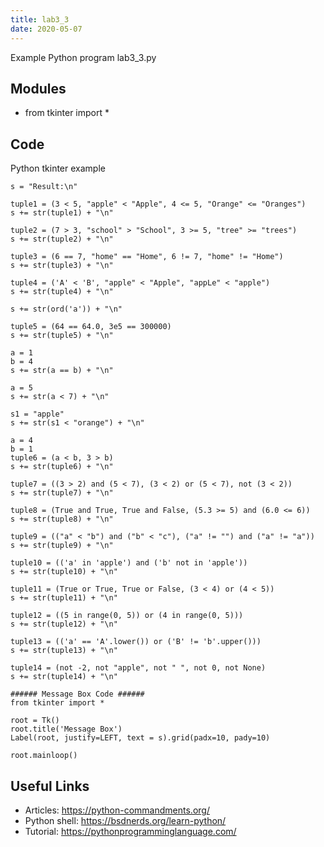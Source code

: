 ```yaml
---
title: lab3_3
date: 2020-05-07
---
```

Example Python program lab3_3.py

## Modules

* from tkinter import *

## Code

Python tkinter example

    s = "Result:\n"
    
    tuple1 = (3 < 5, "apple" < "Apple", 4 <= 5, "Orange" <= "Oranges")
    s += str(tuple1) + "\n"
    
    tuple2 = (7 > 3, "school" > "School", 3 >= 5, "tree" >= "trees")
    s += str(tuple2) + "\n"
    
    tuple3 = (6 == 7, "home" == "Home", 6 != 7, "home" != "Home")
    s += str(tuple3) + "\n"
    
    tuple4 = ('A' < 'B', "apple" < "Apple", "appLe" < "apple")
    s += str(tuple4) + "\n"
    
    s += str(ord('a')) + "\n"
    
    tuple5 = (64 == 64.0, 3e5 == 300000)
    s += str(tuple5) + "\n"
    
    a = 1
    b = 4
    s += str(a == b) + "\n"
    
    a = 5
    s += str(a < 7) + "\n"
    
    s1 = "apple"
    s += str(s1 < "orange") + "\n"
    
    a = 4
    b = 1
    tuple6 = (a < b, 3 > b)
    s += str(tuple6) + "\n"
    
    tuple7 = ((3 > 2) and (5 < 7), (3 < 2) or (5 < 7), not (3 < 2))
    s += str(tuple7) + "\n"
    
    tuple8 = (True and True, True and False, (5.3 >= 5) and (6.0 <= 6))
    s += str(tuple8) + "\n"
    
    tuple9 = (("a" < "b") and ("b" < "c"), ("a" != "") and ("a" != "a"))
    s += str(tuple9) + "\n"
    
    tuple10 = (('a' in 'apple') and ('b' not in 'apple'))
    s += str(tuple10) + "\n"
    
    tuple11 = (True or True, True or False, (3 < 4) or (4 < 5))
    s += str(tuple11) + "\n"
    
    tuple12 = ((5 in range(0, 5)) or (4 in range(0, 5)))
    s += str(tuple12) + "\n"
    
    tuple13 = (('a' == 'A'.lower()) or ('B' != 'b'.upper()))
    s += str(tuple13) + "\n"
    
    tuple14 = (not -2, not "apple", not " ", not 0, not None)
    s += str(tuple14) + "\n"
    
    ###### Message Box Code ######
    from tkinter import *
    
    root = Tk()
    root.title('Message Box')
    Label(root, justify=LEFT, text = s).grid(padx=10, pady=10)
    
    root.mainloop()
    

## Useful Links

- Articles: https://python-commandments.org/
- Python shell: https://bsdnerds.org/learn-python/
- Tutorial: https://pythonprogramminglanguage.com/
